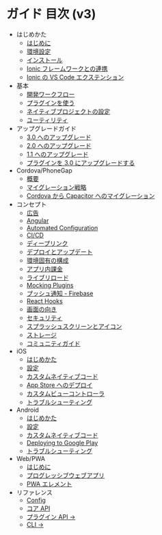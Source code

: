 # ガイド 目次 (v3)

- はじめかた
  - [はじめに](index.md)
  - [環境設定](getting-started/environment-setup.md)
  - [インストール](getting-started/index.md)
  - [Ionic フレームワークとの連携](getting-started/with-ionic.md)
  - [Ionic の VS Code エクステンション](getting-started/vs-code-extension.md)
- 基本
  - [開発ワークフロー](basics/workflow.md)
  - [プラグインを使う](basics/using-plugins.md)
  - [ネイティブプロジェクトの設定](basics/configuring-your-app.md)
  - [ユーティリティ](basics/utilities.md)
- アップグレードガイド
  - [3.0 へのアップグレード](updating/3-0.md)
  - [2.0 へのアップグレード](updating/2-0.md)
  - [1.1 へのアップグレード](updating/1-1.md)
  - [プラグインを 3.0 にアップグレードする](updating/plugins/3-0.md)
- Cordova/PhoneGap
  - [概要](cordova/index.md)
  - [マイグレーション戦略](cordova/migration-strategy.md)
  - [Cordova から Capacitor へのマイグレーション](cordova/migrating-from-cordova-to-capacitor.md)
- コンセプト
  - [広告](guides/ads.md)
  - [Angular](guides/angular.md)
  - [Automated Configuration](guides/automated-configuration.md)
  - [CI/CD](guides/ci-cd.md)
  - [ディープリンク](guides/deep-links.md)
  - [デプロイとアップデート](guides/deploying-updates.md)
  - [環境固有の構成](guides/environment-specific-configurations.md)
  - [アプリ内課金](guides/in-app-purchases.md)
  - [ライブリロード](guides/live-reload.md)
  - [Mocking Plugins](guides/mocking-plugins.md)
  - [プッシュ通知 - Firebase](guides/push-notifications-firebase.md)
  - [React Hooks](guides/react-hooks.md)
  - [画面の向き](guides/screen-orientation.md)
  - [セキュリティ](guides/security.md)
  - [スプラッシュスクリーンとアイコン](guides/splash-screens-and-icons.md)
  - [ストレージ](guides/storage.md)
  - [コミュニティガイド](guides/community.md)
- iOS
  - [はじめかた](ios/index.md)
  - [設定](ios/configuration.md)
  - [カスタムネイティブコード](ios/custom-code.md)
  - [App Store へのデプロイ](ios/deploying-to-app-store.md)
  - [カスタムビューコントローラ](ios/viewcontroller.md)
  - [トラブルシューティング](ios/troubleshooting.md)
- Android
  - [はじめかた](android/index.md)
  - [設定](android/configuration.md)
  - [カスタムネイティブコード](android/custom-code.md)
  - [Deploying to Google Play](android/deploying-to-google-play.md)
  - [トラブルシューティング](android/troubleshooting.md)
- Web/PWA
  - [はじめに](web/index.md)
  - [プログレッシブウェブアプリ](web/progressive-web-apps.md)
  - [PWA エレメント](web/pwa-elements.md)
- リファレンス
  - [Config](config/index.md)
  - [コア API](core-apis/index.md)
  - [プラグイン API ->](apis/index.md)
  - [CLI ->](cli/index.md)

